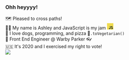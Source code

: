 ### Ohh heyyyy!

🗺 Pleased to cross paths!  
🧑‍💻 My name is Ashley and JavaScript is my jam ![JavaScript Logo](https://github.com/ohhheyyyy/ohhheyyyy/blob/master/src/javascriptSmaller.png)  
🐶 I love dogs, programming, and pizza 🍕`.toVegetarian()`  
🖖 Front End Engineer @ Warby Parker 👓  
🇺🇸 It's 2020 and I exercised my right to vote!  
<img src="https://user-images.githubusercontent.com/3104489/97828882-616ae680-1c96-11eb-8110-4f39349b4033.gif" width="250" />
